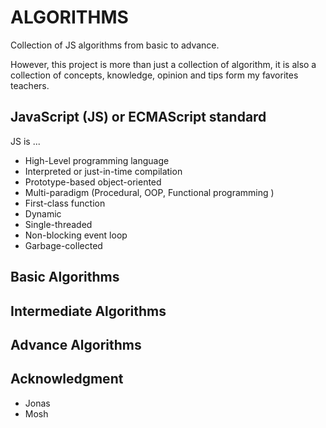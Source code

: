 # ALGORITHMS

Collection of JS algorithms from basic to advance.

However, this project is more than just a collection of algorithm, it is also a collection of concepts, knowledge, opinion and tips form my favorites teachers.

## JavaScript (JS) or ECMAScript standard

JS is ...

- High-Level programming language
- Interpreted or just-in-time compilation
- Prototype-based object-oriented
- Multi-paradigm (Procedural, OOP, Functional programming )
- First-class function
- Dynamic
- Single-threaded
- Non-blocking event loop
- Garbage-collected

## Basic Algorithms

## Intermediate Algorithms

## Advance Algorithms

## Acknowledgment

- Jonas
- Mosh
